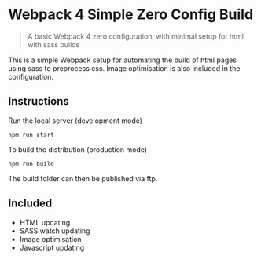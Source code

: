 # Webpack 4 Simple Zero Config Build
> A basic Webpack 4 zero configuration, with minimal setup for html with sass builds

This is a simple Webpack setup for automating the build of html pages using sass to preprocess css. Image optimisation is also included in the configuration.

## Instructions
Run the local server (development mode)
~~~~
npm run start
~~~~

To build the distribution (production mode)
~~~~
npm run build
~~~~

The build folder can then be published via ftp.

## Included
* HTML updating
* SASS watch updating
* Image optimisation
* Javascript updating
